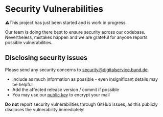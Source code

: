 # Security Vulnerabilities

⚠️This project has just been started and is work in progress.

Our team is doing there best to ensure security across our codebase. Nevertheless, mistakes happen and we are grateful for anyone reports possible vulnerabilities.

## Disclosing security issues

Please send any security concerns to [security@digitalservice.bund.de](mailto:security@digitalservice.bund.de).

- Include as much information as possible - even insignificant details may be helpful
- Add the affected release version / commit if possible
- You may use our [public key](https://raw.githubusercontent.com/digitalservicebund/public-keys/main/pgp-public-key-security-mail.pem) to encrypt your mail

**Do not** report security vulnerabilities through GitHub issues, as this publicly discloses the vulnerability immediately!
